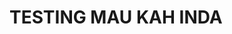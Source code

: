 <!DOCTYPE html>
<html lang="en">
<head>
    <meta charset="UTF-8">
    <meta name="viewport" content="width=device-width, initial-scale=1.0">
<!--     <title>Document</title> -->
</head>
<body>
    <h1>TESTING MAU KAH INDA</h1>
</body>
</html>
